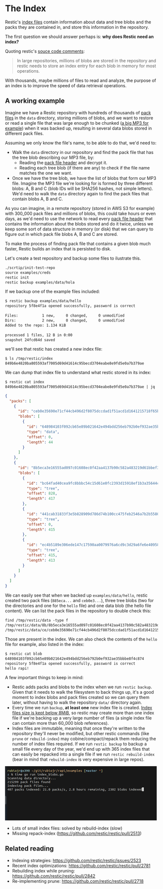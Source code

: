 # The Index

Restic's [index files](https://restic.readthedocs.io/en/stable/100_references.html#indexing) contain information about data and tree blobs and the packs they are contained in, and store this information in the repository.

The first question we should answer perhaps is: **why does Restic need an index?**

Quoting restic's [souce code comments](https://github.com/restic/restic/pull/3006/files):

> In large repositories, millions of blobs are stored in the repository
> and restic needs to store an index entry for each blob in memory for
> most operations.

With thousands, maybe millions of files to read and analyze, the purpose of an index is to improve the speed of data retrieval operations.

## A working example

Imagine we have a Restic repository with hundreds of thousands of [pack files](/docs/packfiles.md) in the `data` directory, storing millions of blobs, and we want to restore or read a single file that was large enough to be chunked ([a big MP3 for example](/docs/blobs.md)) when it was backed up, resulting in several data blobs stored in different pack files.

Assuming we only know the file's name, to be able to do that, we'd need to:

* Walk the `data` directory in our repository and find the pack file that has the tree blob describing our MP3 file, by:
  * Reading the [pack file header](https://restic.readthedocs.io/en/stable/100_references.html#pack-format) and decrypt it.
  * Reading each tree blob (if there are any) to check if the file name matches the one we want.
* Once we have the tree blob, we have the list of blobs that form our MP3 file. Imagine the MP3 file we're looking for is formed by three different blobs: A, B and C (blob IDs will be SHA256 hashes, not simple letters). We'd need to walk the `data` directory again to find the pack files that contain blobs A, B and C.

As you can imagine, in a remote repository (stored in AWS S3 for example) with 300_000 pack files and millions of blobs, this could take hours or even days, as we'd need to use the network to read every [pack file header](https://restic.readthedocs.io/en/stable/100_references.html#pack-format) that contains the information about the blobs stored and do it twice, unless we keep some sort of data structure in memory (or disk) that we can query to figure out in which pack file blobs A, B and C are stored.

To make the process of finding pack file that contains a given blob much faster, Restic builds an index that is persisted to disk.

Let's create a test repository and backup some files to ilustrate this.

```
./scrtip/init-test-repo
source examples/creds
restic init
restic backup examples/data/hola
```

If we backup one of the example files included:

```
$ restic backup examples/data/hello
repository 5f8e4f1a opened successfully, password is correct

Files:           1 new,     0 changed,     0 unmodified
Dirs:            2 new,     0 changed,     0 unmodified
Added to the repo: 1.134 KiB

processed 1 files, 12 B in 0:00
snapshot 24fcd64d saved
```

we'll see that restic has created a new index file:

```
$ ls /tmp/restic/index
849b6e4820ba805593af7005d69d41614c95becd3704eabe8e9fd5e0a7b379ae
```

We can dump that index file to understand what restic stored in its index:

```
$ restic cat index 849b6e4820ba805593af7005d69d41614c95becd3704eabe8e9fd5e0a7b379ae | jq
```


```json
{
  "packs": [
    {
      "id": "ceb0e35690e71cf44cb496d2f8075dccdad1f51acd1d1641215718f65b6eb464",
      "blobs": [
        {
          "id": "648984103f092cb65e89b021642e494bdd256eb792b0ef932ae35bbbe8f4c874",
          "type": "data",
          "offset": 0,
          "length": 44
        }
      ]
    },
    {
      "id": "8b5eca3e16555ad097c01608ec0f42aa4137b90c582a483219d61bbef32a68b6",
      "blobs": [
        {
          "id": "bc64fad40cea9fc8bbbc54c15d61e0fc2393d15918ef1b3a35644cd1a5e46763",
          "type": "tree",
          "offset": 828,
          "length": 417
        },
        {
          "id": "441cab31833f3e5b828909d786d74b100cc475feb2546a7b2b55804a081b0b28",
          "type": "tree",
          "offset": 0,
          "length": 415
        },
        {
          "id": "ec4b5189e306ede147c17590aa0079976a6cd9c3d29a6fe6e4095833ec95f906",
          "type": "tree",
          "offset": 415,
          "length": 413
        }
      ]
    }
  ]
}
```

We can easily see that when we backed up `examples/data/hello`, restic created two pack files (`885eca...` and `ceb0e3...`), three tree blobs (two for the directories and one for the `hello` file) and one data blob (the hello file content). We can list the pack files in the repository to double check this:

```
find /tmp/restic/data -type f
/tmp/restic/data/8b/8b5eca3e16555ad097c01608ec0f42aa4137b90c582a483219d61bbef32a68b6
/tmp/restic/data/ce/ceb0e35690e71cf44cb496d2f8075dccdad1f51acd1d1641215718f65b6eb464
```

Those are present in the index. We can also check the contents of the `hello` file for example, also listed in the index:

```
$ restic cat blob 648984103f092cb65e89b021642e494bdd256eb792b0ef932ae35bbbe8f4c874
repository 5f8e4f1a opened successfully, password is correct
hello rapi!
```

A few important things to keep in mind:

* Restic adds packs and blobs to the index when we run `restic backup`. Given that it needs to walk the filesystem to back things up, it's a good moment to index blobs and pack files created so we can query them later, without having to walk the repository `data/` directory again.
* Every time we run `backup`, **at least one** new index file is created. [Index files size is kept below 8MiB](https://restic.readthedocs.io/en/stable/100_references.html#indexing), so restic may create more than one index file if we're backing up a very large number of files (a single index file can contain more than 60_000 blob references).
* Index files are immutable, meaning that once they're written to the repository they'll never be modified, but other restic commands (like `prune` or `rebuild-index`) may cobine/compact/repack them reducing the number of index files required. If we run `restic backup` to backup a small file every day of the year, we'd end up with 365 index files that can easily be repacked into a single file if we run `restic rebuild-index` (bear in mind that `rebuild-index` is very expensive in large repos).

![](/docs/images/index.gif)

* Lots of small index files: solved by rebuild-index (slow)
* Missing repack-index (https://github.com/restic/restic/pull/2513)

## Related reading

* Indexing strategies: https://github.com/restic/restic/issues/2523
* Recent index optimizations: https://github.com/restic/restic/pull/2781
* Rebuilding index while pruning: https://github.com/restic/restic/pull/2842
* Re-implementing prune: https://github.com/restic/restic/pull/2718
